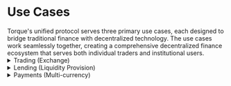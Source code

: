 # Use Cases

<div class="intro-description">
Torque's unified protocol serves three primary use cases, each designed to bridge traditional finance with decentralized technology. The use cases work seamlessly together, creating a comprehensive decentralized finance ecosystem that serves both individual traders and institutional users.
</div> 

<div class="faq-container">

<details>
<summary>Trading (Exchange)</summary>
<div>
Access the world's largest financial markets through Torque DEX. Trade forex and commodities with up to 500x leverage, backed by deep liquidity pools and institutional-grade risk mgmt.
</div>
</details>

<details>
<summary>Lending (Liquidity Provision)</summary>
<div>
Provide liquidity to collect passive yield while supporting the ecosystem. Our liquidity provision system offers competitive returns with automated market making and risk controls.
</div>
</details>

<details>
<summary>Payments (Multi-currency)</summary>
<div class="faq-reward">
Send and receive in any Torque currency while settling in your preferred currency. Torque Payments enable instant cross-chain transactions, including BNPL and mass payments.
</div>
</details>

</div>